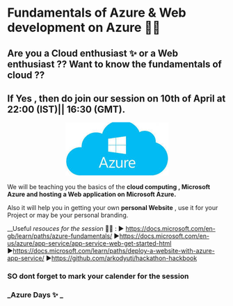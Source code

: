 #  Fundamentals of Azure & Web development on Azure 👨‍💻

## Are you a Cloud enthusiast ✨ or a Web enthusiast ?? Want to know the fundamentals of cloud ??
## If Yes , then do join our session on 10th of April at 22:00 (IST)|| 16:30 (GMT).

<p align="center">
<img src="cloud.jfif">
</p>  


We will be teaching you the basics of the  __cloud computing , Microsoft Azure and hosting a Web application on Microsoft Azure.__

Also it will help you in getting your own __personal Website__ , use it for your Project or may be your personal branding.

__Useful _resouces for the session_ 👨‍🏫 :
▶ https://docs.microsoft.com/en-gb/learn/paths/azure-fundamentals/
▶https://docs.microsoft.com/en-us/azure/app-service/app-service-web-get-started-html
▶https://docs.microsoft.com/learn/paths/deploy-a-website-with-azure-app-service/
▶https://github.com/arkodyuti/hackathon-hackbook
### SO dont forget to mark your calender for the session 

### _Azure Days ✨ _
